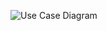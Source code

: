 ![Use Case Diagram](https://user-images.githubusercontent.com/75445117/114941953-73fe6400-9e61-11eb-87e5-e338670a9ba6.png)
